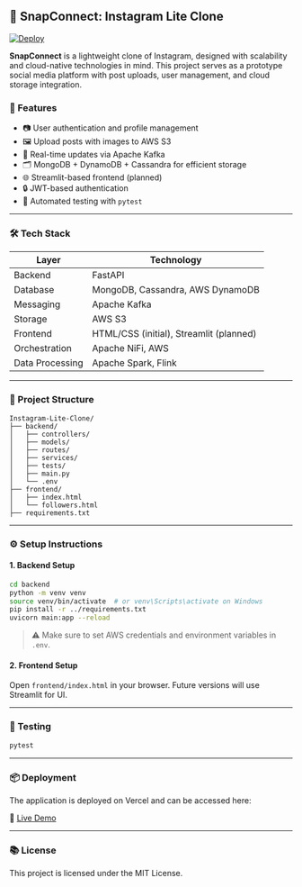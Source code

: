 ## 📸 SnapConnect: Instagram Lite Clone

[![Deploy](https://deploy-badge.vercel.app/?url=https://vercel.com/hajra-maliks-projects-8ea01fda/instagram-lite-clone-l972\&name=SnapConnect)](https://vercel.com/hajra-maliks-projects-8ea01fda/instagram-lite-clone-l972)

**SnapConnect** is a lightweight clone of Instagram, designed with scalability and cloud-native technologies in mind. This project serves as a prototype social media platform with post uploads, user management, and cloud storage integration.

### 🚀 Features

* 📷 User authentication and profile management
* 🖼 Upload posts with images to AWS S3
* 📡 Real-time updates via Apache Kafka
* 🗂 MongoDB + DynamoDB + Cassandra for efficient storage
* 🌐 Streamlit-based frontend (planned)
* 🔒 JWT-based authentication
* 🧪 Automated testing with `pytest`

---

### 🛠 Tech Stack

| Layer           | Technology                              |
| --------------- | --------------------------------------- |
| Backend         | FastAPI                                 |
| Database        | MongoDB, Cassandra, AWS DynamoDB        |
| Messaging       | Apache Kafka                            |
| Storage         | AWS S3                                  |
| Frontend        | HTML/CSS (initial), Streamlit (planned) |
| Orchestration   | Apache NiFi, AWS                        |
| Data Processing | Apache Spark, Flink                     |

---

### 📁 Project Structure

```
Instagram-Lite-Clone/
├── backend/
│   ├── controllers/
│   ├── models/
│   ├── routes/
│   ├── services/
│   ├── tests/
│   ├── main.py
│   └── .env
├── frontend/
│   ├── index.html
│   └── followers.html
├── requirements.txt
```

---

### ⚙️ Setup Instructions

#### 1. Backend Setup

```bash
cd backend
python -m venv venv
source venv/bin/activate  # or venv\Scripts\activate on Windows
pip install -r ../requirements.txt
uvicorn main:app --reload
```

> ⚠️ Make sure to set AWS credentials and environment variables in `.env`.

#### 2. Frontend Setup

Open `frontend/index.html` in your browser. Future versions will use Streamlit for UI.

---

### 🧪 Testing

```bash
pytest
```

---

### 📦 Deployment

The application is deployed on Vercel and can be accessed here:

🔗 [Live Demo](https://vercel.com/hajra-maliks-projects-8ea01fda/instagram-lite-clone-l972)

---

### 📚 License

This project is licensed under the MIT License.



